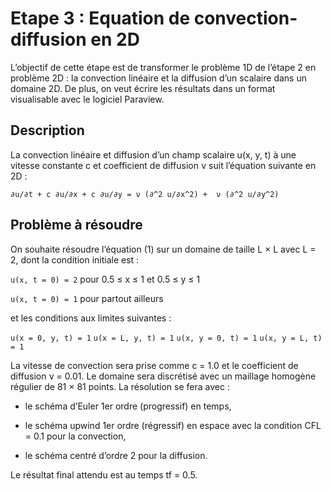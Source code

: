 # Etape 3 : Equation de convection-diffusion en 2D

L’objectif de cette étape est de transformer le problème 1D de l’étape 2 en problème 2D : la convection linéaire et la diffusion d’un scalaire dans un domaine 2D. De plus, on veut écrire les résultats dans un format visualisable avec le logiciel Paraview.

## Description
La convection linéaire et diffusion d’un champ scalaire u(x, y, t) à une vitesse constante c et coefficient de diffusion ν suit l’équation suivante en 2D :

```∂u/∂t + c ∂u/∂x + c ∂u/∂y = ν (∂^2 u/∂x^2) +  ν (∂^2 u/∂y^2)```

## Problème à résoudre

On souhaite résoudre l’équation (1) sur un domaine de taille L × L avec L = 2, dont la condition initiale est :

```u(x, t = 0) = 2``` pour 0.5 ≤ x ≤ 1 et 0.5 ≤ y ≤ 1

```u(x, t = 0) = 1``` pour partout ailleurs 

et les conditions aux limites suivantes :

```u(x = 0, y, t) = 1```  ```u(x = L, y, t) = 1``` ```u(x, y = 0, t) = 1``` ```u(x, y = L, t) = 1```

La vitesse de convection sera prise comme c = 1.0 et le coefficient de diffusion ν = 0.01.
Le domaine sera discrétisé avec un maillage homogène régulier de 81 × 81 points. La résolution se fera
avec :

* le schéma d’Euler 1er ordre (progressif) en temps,

* le schéma upwind 1er ordre (régressif) en espace avec la condition CFL = 0.1 pour la convection,

* le schéma centré d’ordre 2 pour la diffusion.

Le résultat final attendu est au temps tf = 0.5.